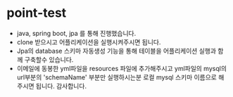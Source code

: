 # point-test

- java, spring boot, jpa 를 통해 진행했습니다.
- clone 받으시고 어플리케이션을 실행시켜주시면 됩니다.
- Jpa의 database 스키마 자동생성 기능을 통해 테이블을 어플리케이션 실행과 함께 구축할수 있습니다.
- 이메일에 동봉한 yml파일을 resources 파일에 추가해주시고 yml파일의 mysql의 url부분의 'schemaName' 부분만 실행하시는분 로컬 mysql 스키마 이름으로 해주시면 됩니다. 감사합니다.
